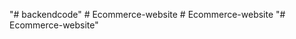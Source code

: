 "# backendcode" 
#   E c o m m e r c e - w e b s i t e  
 #   E c o m m e r c e - w e b s i t e  
 "# Ecommerce-website" 
